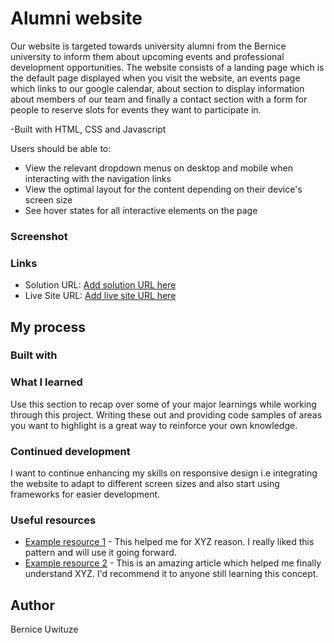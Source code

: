 # Alumni website

Our website is targeted towards university alumni from the Bernice university to inform them about upcoming events and professional development opportunities. The website consists of a landing page which is the default page displayed when you visit the website, an events page which links to our google calendar, about section to display information about members of our team and finally a contact section with a form for people to reserve slots for events they want to participate in.

-Built with HTML, CSS and Javascript

Users should be able to:

- View the relevant dropdown menus on desktop and mobile when interacting with the navigation links
- View the optimal layout for the content depending on their device's screen size
- See hover states for all interactive elements on the page

### Screenshot

### Links

- Solution URL: [Add solution URL here](https://your-solution-url.com)
- Live Site URL: [Add live site URL here](https://your-live-site-url.com)

## My process

### Built with
### What I learned

Use this section to recap over some of your major learnings while working through this project. Writing these out and providing code samples of areas you want to highlight is a great way to reinforce your own knowledge.



### Continued development

I want to continue enhancing my skills on responsive design i.e integrating the website to adapt to different screen sizes and also start using frameworks for easier development.

### Useful resources

- [Example resource 1](https://www.example.com) - This helped me for XYZ reason. I really liked this pattern and will use it going forward.
- [Example resource 2](https://www.example.com) - This is an amazing article which helped me finally understand XYZ. I'd recommend it to anyone still learning this concept.


## Author
Bernice Uwituze